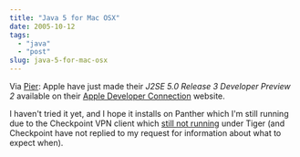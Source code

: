 ```yaml
---
title: "Java 5 for Mac OSX"
date: 2005-10-12
tags: 
  - "java"
  - "post"
slug: java-5-for-mac-osx
---
```


Via [Pier](http://www.betaversion.org/~pier/2005/10/new-java-for-mac-os-x.html): Apple have just made their _J2SE 5.0 Release 3 Developer Preview 2_ available on their [Apple Developer Connection](http://developer.apple.com/) website.

I haven't tried it yet, and I hope it installs on Panther which I'm still running due to the Checkpoint VPN client which [still not running](http://codeconsult.ch/bertrand/archives/000517.html) under Tiger (and Checkpoint have not replied to my request for information about what to expect when).
